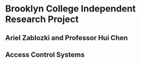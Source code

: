 # Brooklyn College Independent Research Project
## Ariel Zablozki and Professor Hui Chen

## Access Control Systems
